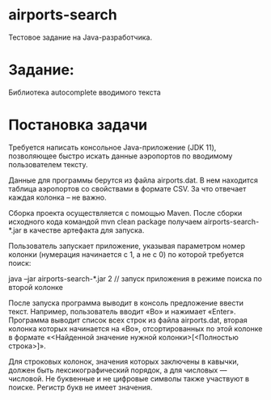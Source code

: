 # airports-search
Тестовое задание на Java-разработчика.

# Задание:
Библиотека autocomplete вводимого текста

# Постановка задачи
Требуется написать консольное Java-приложение (JDK 11), позволяющее быстро искать данные аэропортов по вводимому пользователем тексту.

Данные для программы берутся из файла airports.dat. В нем находится таблица аэропортов со свойствами в формате CSV. За что отвечает каждая колонка – не важно.

Сборка проекта осуществляется с помощью Maven. После сборки исходного кода командой mvn clean package получаем airports-search-*.jar в качестве артефакта для запуска.

Пользователь запускает приложение, указывая параметром номер колонки (нумерация начинается с 1, а не с 0) по которой требуется поиск:

java –jar airports-search-*.jar 2 // запуск приложения в режиме поиска по второй колонке

После запуска программа выводит в консоль предложение ввести текст. Например, пользователь вводит «Bo» и нажимает «Enter». Программа выводит список всех строк из 
файла airports.dat, вторая колонка которых начинается на «Bo», отсортированных по этой колонке в формате «<Найденной значение нужной колонки>[<Полностью строка>]». 

Для строковых колонок, значения которых заключены в кавычки, должен быть лексикографический порядок, а для числовых — числовой. Не буквенные и не цифровые 
символы также участвуют в поиске. Регистр букв не имеет значения.
